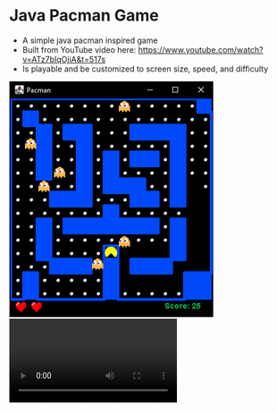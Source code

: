 # Java Pacman Game
- A simple java pacman inspired game
- Built from YouTube video here: https://www.youtube.com/watch?v=ATz7bIqOjiA&t=517s
- Is playable and be customized to screen size, speed, and difficulty



![Pacman Screenshot](https://github.com/bensonkarki/pacman/blob/main/PacmanJava/images/PacmanScreenshot.PNG)
![Pacman Video](https://github.com/bensonkarki/pacman/blob/main/PacmanJava/images/PacmanDemoCompressed.mp4)
